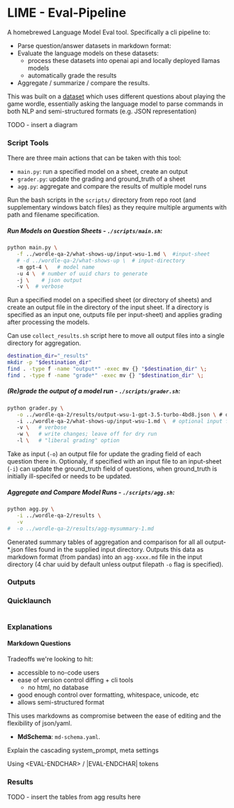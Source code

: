 # LIME - Eval-Pipeline

A homebrewed Language Model Eval tool.  Specifically a cli pipeline to:
 - Parse question/answer datasets in markdown format:
 - Evaluate the language models on these datasets:
    - process these datasets into openai api and locally deployed llamas models
    - automatically grade the results
 - Aggregate / summarize / compare the results.

This was built on a [dataset](https://github.com/sutt/wordle-qa-2) which uses different questions about playing the game wordle, essentially asking the language model to parse commands in both NLP and semi-structured formats (e.g. JSON representation)

TODO - insert a diagram

### Script Tools

There are three main actions that can be taken with this tool:

 - `main.py`: run a specified model on a sheet, create an output
 - `grader.py`: update the grading and ground_truth of a sheet
 - `agg.py`: aggregate and compare the results of multiple model runs

Run the bash scripts in the `scripts/` directory from repo root (and supplementary windows batch files) as they require multiple arguments with path and filename specification.

##### Run Models on Question Sheets - `./scripts/main.sh`:
```bash
python main.py \
   -f ../wordle-qa-2/what-shows-up/input-wsu-1.md \  #input-sheet
   # -d ../wordle-qa-2/what-shows-up \  # input-directory
   -m gpt-4 \   # model name
   -u 4 \  # number of uuid chars to generate
   -j \    # json output
   -v \  # verbose 
```
Run a specified model on a specified sheet (or directory of sheets) and create an output file in the directory of the input sheet. If a directory is specified as an input one, outputs file per input-sheet) and applies grading after processing the models.

Can use `collect_results.sh` script here to move all output files into a single directory for aggregation.

```bash
destination_dir="_results"
mkdir -p "$destination_dir"
find . -type f -name "output*" -exec mv {} "$destination_dir" \;
find . -type f -name "grade*" -exec mv {} "$destination_dir" \;

```

##### (Re)grade the output of a model run - `./scripts/grader.sh`:
```bash
python grader.py \
   -o ../wordle-qa-2/results/output-wsu-1-gpt-3.5-turbo-4bd8.json \ # output file to grade/overwrite
   -i ../wordle-qa-2/what-shows-up/input-wsu-1.md \  # optional input file
   -v \   # verbose
   -w \   # write changes; leave off for dry run
   -l \   # "liberal grading" option
```

Take as input (`-o`) an output file for update the grading field of each question there in. Optionaly, if specified with an input file to an input-sheet (`-i`) can update the ground_truth field of questions, when ground_truth is initially ill-specifed or needs to be updated.

##### Aggregate and Compare Model Runs - `./scripts/agg.sh`:

```bash
python agg.py \
   -i ../wordle-qa-2/results \
   -v 
#  -o ../wordle-qa-2/results/agg-mysummary-1.md
```

Generated summary tables of aggregation and comparison for all all output-*.json files found in the supplied input directory. Outputs this data as markdown format (from pandas) into an `agg-xxxx.md` file in the input directory (4 char uuid by default unless output filepath `-o` flag is specified).



### Outputs

### Quicklaunch

```bash

```

### Explanations

#### Markdown Questions

Tradeoffs we're looking to hit:
- accessible to no-code users
- ease of version control diffing + cli tools
    - no html, no database
- good enough control over formatting, whitespace, unicode, etc
- allows semi-structured format

This uses markdowns as compromise between the ease of editing and the flexibility of json/yaml. 
- **MdSchema**:  `md-schema.yaml`.

Explain the cascading system_prompt, meta settings

Using \<EVAL-ENDCHAR\> / |EVAL-ENDCHAR| tokens

### Results

TODO - insert the tables from agg results here
